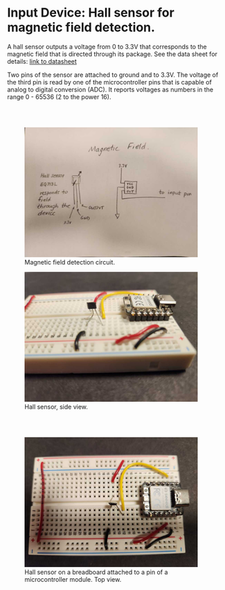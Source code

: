 # Input Device:  Hall sensor for magnetic field detection.

A hall sensor outputs a voltage from 0 to 3.3V that corresponds to the magnetic field that is directed through its package.  See the data sheet for details: [link to datasheet](https://www.akm.com/content/dam/documents/products/magnetic-sensor/linear-hall-effect-ic/eq731l/eq731l-en-datasheet.pdf) 

Two pins of the sensor are attached to ground and to 3.3V.  The voltage of the third pin is read by one of the microcontroller pins that is capable of analog to digital conversion (ADC).  It reports voltages as numbers in the range 0 - 65536 (2 to the power 16).


<br><br>


<figure>
  <img src="./images/mag_circuit.jpg" width="400" alt="my alt text"/>
  <figcaption>Magnetic field detection circuit.</figcaption>
</figure>

<figure>
  <img src="./images/mag_side_pic.jpg" width="400" alt="my alt text"/>
  <figcaption>Hall sensor, side view.</figcaption>
</figure>


<br><br>

<figure>
  <img src="./images/mag_top_pic.jpg" width="400" alt="my alt text"/>
  <figcaption>Hall sensor on a breadboard attached to a pin of a microcontroller module. Top view. </figcaption>
</figure>


